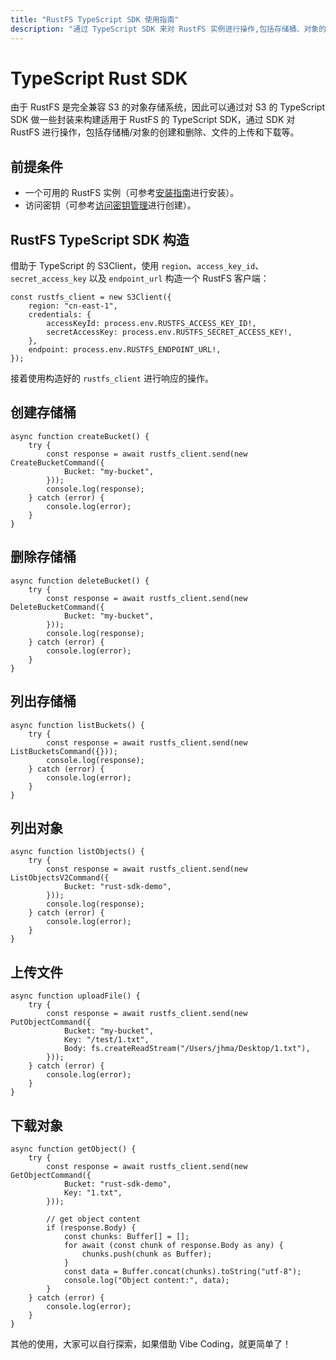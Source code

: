 ```yaml
---
title: "RustFS TypeScript SDK 使用指南"
description: "通过 TypeScript SDK 来对 RustFS 实例进行操作,包括存储桶、对象的创建和删除."
---
```


# TypeScript Rust SDK

由于 RustFS 是完全兼容 S3 的对象存储系统，因此可以通过对 S3 的 TypeScript SDK 做一些封装来构建适用于 RustFS 的 TypeScript SDK，通过 SDK 对 RustFS 进行操作，包括存储桶/对象的创建和删除、文件的上传和下载等。

## 前提条件

- 一个可用的 RustFS 实例（可参考[安装指南](../../installation/index.md)进行安装）。
- 访问密钥（可参考[访问密钥管理](../../administration/iam/access-token.md)进行创建）。

## RustFS TypeScript SDK 构造

借助于 TypeScript 的 S3Client，使用 `region`、`access_key_id`、`secret_access_key` 以及 `endpoint_url` 构造一个 RustFS 客户端：

```
const rustfs_client = new S3Client({
    region: "cn-east-1",
    credentials: {
        accessKeyId: process.env.RUSTFS_ACCESS_KEY_ID!,
        secretAccessKey: process.env.RUSTFS_SECRET_ACCESS_KEY!,
    },
    endpoint: process.env.RUSTFS_ENDPOINT_URL!,
});
```

接着使用构造好的 `rustfs_client` 进行响应的操作。

## 创建存储桶

```
async function createBucket() {
    try {
        const response = await rustfs_client.send(new CreateBucketCommand({
            Bucket: "my-bucket",
        }));
        console.log(response);
    } catch (error) {
        console.log(error);
    }
}
```

## 删除存储桶

```
async function deleteBucket() {
    try {
        const response = await rustfs_client.send(new DeleteBucketCommand({
            Bucket: "my-bucket",
        }));
        console.log(response);
    } catch (error) {
        console.log(error);
    }
}
```

## 列出存储桶

```
async function listBuckets() {
    try {
        const response = await rustfs_client.send(new ListBucketsCommand({}));
        console.log(response);
    } catch (error) {
        console.log(error);
    }
}
```

## 列出对象

```
async function listObjects() {
    try {
        const response = await rustfs_client.send(new ListObjectsV2Command({
            Bucket: "rust-sdk-demo",
        }));
        console.log(response);
    } catch (error) {
        console.log(error);
    }
}
```

## 上传文件

```
async function uploadFile() {
    try {
        const response = await rustfs_client.send(new PutObjectCommand({
            Bucket: "my-bucket",
            Key: "/test/1.txt",
            Body: fs.createReadStream("/Users/jhma/Desktop/1.txt"),
        }));
    } catch (error) {
        console.log(error);
    }
}
```

## 下载对象

```
async function getObject() {
    try {
        const response = await rustfs_client.send(new GetObjectCommand({
            Bucket: "rust-sdk-demo",
            Key: "1.txt",
        }));
        
        // get object content
        if (response.Body) {
            const chunks: Buffer[] = [];
            for await (const chunk of response.Body as any) {
                chunks.push(chunk as Buffer);
            }
            const data = Buffer.concat(chunks).toString("utf-8");
            console.log("Object content:", data);
        }
    } catch (error) {
        console.log(error);
    }
}
```

其他的使用，大家可以自行探索，如果借助 Vibe Coding，就更简单了！